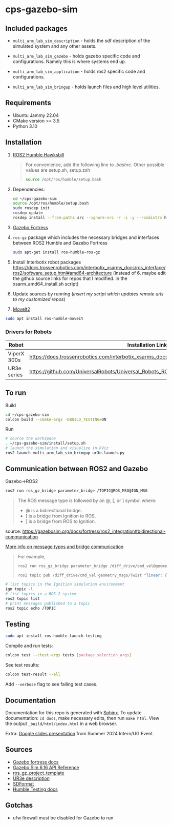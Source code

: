 # cps-gazebo-sim

## Included packages

* `multi_arm_lab_sim_description` - holds the sdf description of the simulated system and any other assets.

* `multi_arm_lab_sim_gazebo` - holds gazebo specific code and configurations. Namely this is where systems end up.

* `multi_arm_lab_sim_application` - holds ros2 specific code and configurations.

* `multi_arm_lab_sim_bringup` - holds launch files and high level utilities.

## Requirements
- Ubuntu Jammy 22.04
- CMake version >= 3.5
- Python 3.10

## Installation
1. [ROS2 Humble Hawksbill](https://docs.ros.org/en/humble/Installation/Ubuntu-Install-Debians.html)
    > For convenience, add the following line to *.bashrc*. Other possible values are setup.sh, setup.zsh
    >```bash
    >source /opt/ros/humble/setup.bash
    >```

2. Dependencies:
    ```bash
    cd ~/cps-gazebo-sim
    source /opt/ros/humble/setup.bash
    sudo rosdep init
    rosdep update
    rosdep install --from-paths src --ignore-src -r -i -y --rosdistro humble
    ```

3. [Gazebo Fortress](https://gazebosim.org/docs/fortress/install_ubuntu)
4. `ros-gz` package which includes the necessary bridges and interfaces between ROS2 Humble and Gazebo Fortress
    ```bash
    sudo apt-get install ros-humble-ros-gz
    ```
5. Install Interbotix robot packages
https://docs.trossenrobotics.com/interbotix_xsarms_docs/ros_interface/ros2/software_setup.html#amd64-architecture
(instead of 6. maybe edit the github source links for repos that I modified. in the xsarm_amd64_install.sh script)
6. Update sources by running (*insert my script which updates remote urls to my customized repos*)

7. [MoveIt2](https://moveit.ros.org/install-moveit2/binary/)
```bash
sudo apt install ros-humble-moveit
```

### Drivers for Robots
|Robot|Installation Link|
|---|---|
|ViperX 300s|https://docs.trossenrobotics.com/interbotix_xsarms_docs/ros_interface/ros2/software_setup.html|
|UR3e series|https://github.com/UniversalRobots/Universal_Robots_ROS2_Driver/tree/humble|

## To run

Build
```bash
cd ~/cps-gazebo-sim
colcon build --cmake-args -DBUILD_TESTING=ON
```
Run
```bash
# source the workspace
. ~/cps-gazebo-sim/install/setup.sh
# launch the simulation and visualize in RViz
ros2 launch multi_arm_lab_sim_bringup ur3e.launch.py
```

## Communication between ROS2 and Gazebo
Gazebo→ROS2
```bash
ros2 run ros_gz_bridge parameter_bridge /TOPIC@ROS_MSG@IGN_MSG
```
>The ROS message type is followed by an @, [, or ] symbol where:
>
>- @ is a bidirectional bridge.
>- [ is a bridge from Ignition to ROS.
>- ] is a bridge from ROS to Ignition.

source: https://gazebosim.org/docs/fortress/ros2_integration#bidirectional-communication

[More info on message types and bridge communication](https://github.com/gazebosim/ros_gz/blob/ros2/ros_gz_bridge/README.md#example-1a-ignition-transport-talker-and-ros-2-listener)
> For example,
> ```bash
>ros2 run ros_gz_bridge parameter_bridge /diff_drive/cmd_vel@geometry_msgs/msg/Twist]ignition.msgs.Twist
>```
>```bash
>ros2 topic pub /diff_drive/cmd_vel geometry_msgs/Twist "linear: { x: 0.1 }"
>```

```bash
# list topics in the Ignition simulation environment
ign topic -l
# list topics in a ROS 2 system
ros2 topic list
# print messages published to a topic
ros2 topic echo /TOPIC
```

## Testing
```bash
sudo apt install ros-humble-launch-testing
```
Compile and run tests:
```bash
colcon test --ctest-args tests [package_selection_args]
```
See test results:
```bash
colcon test-result --all
```
Add `--verbose` flag to see failing test cases.

## Documentation
Documentation for this repo is generated with [Sphinx](https://docs.readthedocs.io/en/stable/intro/getting-started-with-sphinx.html). To update documentation: `cd docs`, make necessary edits, then run `make html`. View the output `_build/html/index.html` in a web browser.

Extra: [Google slides presentation](https://docs.google.com/presentation/d/1053tHjzkwP5x19ikkgmAjDZcN7jM4G29i3L29Vi7hdI/edit?usp=sharing) from Summer 2024 Intern/UG Event.

## Sources
- [Gazebo fortress docs](https://gazebosim.org/docs/all/getstarted)
- [Gazebo Sim 6.16 API Reference](https://gazebosim.org/api/sim/6/)
- [ros_gz_project_template](https://gazebosim.org/docs/fortress/ros_gz_project_template_guide)
- [UR3e description](https://github.com/ros-industrial/universal_robot/tree/noetic-devel/ur_description/meshes/ur3e)
- [SDFormat](http://sdformat.org/spec?elem=sdf&ver=1.8)
- [Humble Testing docs](https://docs.ros.org/en/humble/Tutorials/Intermediate/Testing/Testing-Main.html)

## Gotchas
- ufw firewall must be disabled for Gazebo to run
